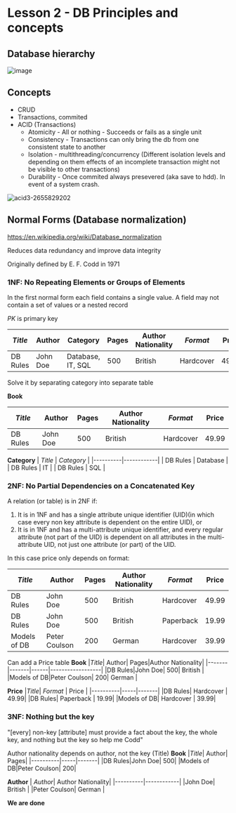 # Lesson 2 - DB Principles and concepts


## Database hierarchy
![image](https://github.com/user-attachments/assets/7e2fa64d-d451-4350-9af1-e96b39579236)


## Concepts
- CRUD
- Transactions, commited
- ACID (Transactions)
  - Atomicity - All or nothing - Succeeds or fails as a single unit
  - Consistency - Transactions can only bring the db from one consistent state to another
  - Isolation - multithreading/concurrency (Different isolation levels and depending on them effects of an incomplete transaction might not be visible to other transactions)
  - Durability - Once commited always presevered (aka save to hdd). In event of a system crash.
  

![acid3-2655829202](https://github.com/user-attachments/assets/27a467b1-2310-4214-8b80-3199700b7cc8)



## Normal Forms (Database normalization)
https://en.wikipedia.org/wiki/Database_normalization

Reduces data redundancy and improve data integrity

Originally defined by E. F. Codd in 1971

### 1NF: No Repeating Elements or Groups of Elements
In the first normal form each field contains a single value. A field may not contain a set of values or a nested record

_PK_ is primary key

| _Title_ | Author | Category | Pages | Author Nationality | _Format_ | Price |  
|-------|-------|-------|-------------|--------------------|--------|------|
| DB Rules |John Doe| Database, IT, SQL | 500 | British | Hardcover | 49.99 |  

Solve it by separating category into separate table

**Book**

|_Title_| Author| Pages|Author Nationality| _Format_ | Price|
|-------|-------|-------|------------------|--------|------|
|DB Rules|John Doe| 500| British | Hardcover | 49.99|



**Category**
| _Title_ | _Category_ |
|----------|------------|
| DB Rules | Database |
| DB Rules | IT |
| DB Rules | SQL |


### 2NF: No Partial Dependencies on a Concatenated Key
A relation (or table) is in 2NF if:

1. It is in 1NF and has a single attribute unique identifier (UID)(in which case every non key attribute is dependent on the entire UID), or
2. It is in 1NF and has a multi-attribute unique identifier, and every regular attribute (not part of the UID) is dependent on all attributes in the multi-attribute UID, not just one attribute (or part) of the UID.

In this case price only depends on format:

|_Title_| Author| Pages|Author Nationality| _Format_ | Price|
|-------|-------|-------|------------------|--------|------|
|DB Rules|John Doe| 500| British | Hardcover | 49.99|
|DB Rules|John Doe| 500| British | Paperback | 19.99|
|Models of DB|Peter Coulson| 200| German |Hardcover | 39.99|

Can add a Price table
**Book**
|_Title_| Author| Pages|Author Nationality|
|-------|-------|------|------------------|
|DB Rules|John Doe| 500|  British |
|Models of DB|Peter Coulson| 200| German |

**Price**
|_Title_| _Format_ | Price |
|----------|-----|-------|
|DB Rules| Hardcover | 49.99|
|DB Rules| Paperback | 19.99|
|Models of DB| Hardcover | 39.99|


### 3NF: Nothing but the key
"[every] non-key [attribute] must provide a fact about the key, the whole key, and nothing but the key so help me Codd"

Author nationality depends on author, not the key (Title)
**Book**
|_Title_| Author| Pages|
|----------|-----|-------|
|DB Rules|John Doe| 500|
|Models of DB|Peter Coulson| 200|

**Author**
| _Author_| Author Nationality|
|----------|------------|
|John Doe|  British |
|Peter Coulson|  German |


**We are done**

